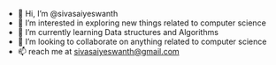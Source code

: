 - 👋 Hi, I’m @sivasaiyeswanth
- 👀 I’m interested in exploring new things related to computer science
- 🌱 I’m currently learning Data structures and Algorithms
- 💞️ I’m looking to collaborate on anything related to computer science
- 📫 reach me at sivasaiyeswanth@gmail.com

<!---
sivasaiyeswanth/sivasaiyeswanth is a ✨ special ✨ repository because its `README.md` (this file) appears on your GitHub profile.
You can click the Preview link to take a look at your changes.
--->
